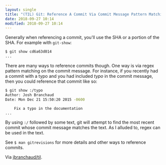 ```yaml
---
layout: single
title: "(TIL) Git: Reference A Commit Via Commit Message Pattern Matching"
date: 2018-09-27 10:14
modified: 2018-09-27 10:14
---
```


Generally when referencing a commit, you'll use the SHA or a portion of the
SHA. For example with `git-show`:

```bash
$ git show cd6a63d014
...
```

There are many ways to reference commits though. One way is via regex
pattern matching on the commit message. For instance, if you recently had a
commit with a typo and you had included *typo* in the commit message, then
you could reference that commit like so:

```bash
$ git show :/typo
Author: Josh Branchaud
Date: Mon Dec 21 15:50:20 2015 -0600

    Fix a typo in the documentation
...
```

By using `:/` followed by some text, git will attempt to find the most
recent commit whose commit message matches the text. As I alluded to, regex
can be used in the text.

See `$ man gitrevisions` for more details and other ways to reference
commits.

Via [jbranchaud/til](https://github.com/jbranchaud/til).
